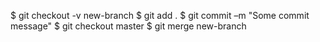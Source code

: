 $ git checkout -v new-branch
$ git add .
$ git commit –m "Some commit message"
$ git checkout master
$ git merge new-branch